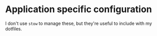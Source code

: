 # Application specific configuration

I don't use `stow` to manage these, but they're useful to include with my dotfiles.
